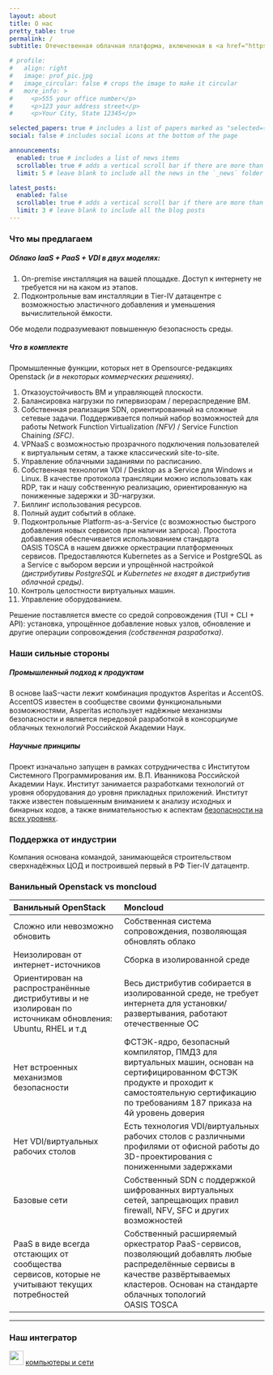 ```yaml
---
layout: about
title: О нас
pretty_table: true
permalink: /
subtitle: Отечественная облачная платформа, включенная в <a href="https://reestr.digital.gov.ru/reestr/3050301/">Реестр ПО МинЦифры №26306</a>

# profile:
#   align: right
#   image: prof_pic.jpg
#   image_circular: false # crops the image to make it circular
#   more_info: >
#     <p>555 your office number</p>
#     <p>123 your address street</p>
#     <p>Your City, State 12345</p>

selected_papers: true # includes a list of papers marked as "selected={true}"
social: false # includes social icons at the bottom of the page

announcements:
  enabled: true # includes a list of news items
  scrollable: true # adds a vertical scroll bar if there are more than 3 news items
  limit: 5 # leave blank to include all the news in the `_news` folder

latest_posts:
  enabled: false
  scrollable: true # adds a vertical scroll bar if there are more than 3 new posts items
  limit: 3 # leave blank to include all the blog posts
---
```


### Что мы предлагаем

##### Облако IaaS + PaaS + VDI в двух моделях:
  1. On-premise инсталляция на вашей площадке. Доступ к интернету не требуется ни на каком из этапов.
  2. Подконтрольные вам инсталляции в Tier-IV датацентре с возможностью эластичного добавления и уменьшения вычислительной ёмкости.

Обе модели подразумевают повышенную безопасность среды.

##### Что в комплекте
  Промышленные функции, которых нет в Opensource-редакциях Openstack _(и в некоторых коммерческих решениях)_.
  1. Отказоустойчивость ВМ и управляющей плоскости.
  2. Балансировка нагрузки по гипервизорам / перераспредение ВМ.
  3. Собственная реализация SDN, ориентированный на сложные сетевые задачи. Поддерживается полный набор возможностей для работы Network Function Virtualization _(NFV)_ / Service Function Chaining _(SFC)_.
  4. VPNaaS с возможностью прозрачного подключения пользователей к виртуальным сетям, а также классический site-to-site.
  5. Управление облачными заданиями по расписанию.
  6. Собственная технология VDI / Desktop as a Service для Windows и Linux. В качестве протокола трансляции можно использовать как RDP, так и нашу собственную реализацию, ориентированную на пониженные задержки и 3D-нагрузки.
  7. Биллинг использования ресурсов.
  8. Полный аудит событий в облаке.
  9. Подконтрольные Platform-as-a-Service (с возможностью быстрого добавления новых сервисов при наличии запроса). Простота добавления обеспечивается использованием стандарта OASIS TOSCA в нашем движке оркестрации платформенных сервисов. 
  Предоставляются Kubernetes as a Service и PostgreSQL as a Service с выбором версии и упрощённой настройкой _(дистрибутивы PostgreSQL и Kubernetes не входят в дистрибутив облачной среды)_. 
  10. Контроль целостности виртуальных машин.
  11. Управление оборудованием.
 
 Решение поставляется вместе со средой сопровождения (TUI + CLI + API): установка, упрощённое добавление новых узлов, обновление и другие операции сопровождения _(собственная разработка)_.
  
### Наши сильные стороны

##### Промышленный подход к продуктам
В основе IaaS-части лежит комбинация продуктов Asperitas и AccentOS. AccentOS известен в сообществе своими функциональными возможностями, Asperitas использует надёжные механизмы безопасности и является передовой разработкой в консорциуме облачных технологий Российской Академии Наук.

##### Научные принципы
Проект изначально запущен в рамках сотрудничества с Институтом Системного Программирования им. В.П. Иванникова Российской Академии Наук. Институт занимается разработками технологий от уровня оборудования до уровня прикладных приложений. Институт также известен повышенным вниманием к анализу исходных и бинарных кодов, а также внимательностью к аспектам <a href="security/">безопасности на всех уровнях</a>.

### Поддержка от индустрии
Компания основана командой, занимающейся строительством сверхнадёжных ЦОД и построившей первый в РФ Tier-IV датацентр.

### Ванильный Openstack vs moncloud

| Ванильный OpenStack | Moncloud |
| :-- | :-- |
| <i class="fa-solid fa-xmark"></i> Сложно или невозможно обновить | <i class="fa-solid fa-check"></i> Собственная система сопровождения, позволяющая обновлять облако |
| <i class="fa-solid fa-xmark"></i> Неизолирован от интернет-источников | <i class="fa-solid fa-check"></i> Сборка в изолированной среде |
| <i class="fa-solid fa-xmark"></i> Ориентирован на распространённые дистрибутивы и не изолирован по источникам обновления: Ubuntu, RHEL и т.д | <i class="fa-solid fa-check"></i> Весь дистрибутив собирается в изолированной среде, не требует интернета для установки/развертывания, работают отечественные ОС |
| <i class="fa-solid fa-xmark"></i> Нет встроенных механизмов безопасности | <i class="fa-solid fa-check"></i> ФСТЭК-ядро, безопасный компилятор, ПМДЗ для виртуальных машин, основан на сертифицированном ФСТЭК продукте и проходит к самостоятельную сертификацию по требованиям 187 приказа на 4й уровень доверия |
| <i class="fa-solid fa-xmark"></i> Нет VDI/виртуальных рабочих столов | <i class="fa-solid fa-check"></i> Есть технология VDI/виртуальных рабочих столов с различными профилями от офисной работы до 3D-проектирования с пониженными задержками |
| <i class="fa-solid fa-xmark"></i> Базовые сети | <i class="fa-solid fa-check"></i> Собственный SDN с поддержкой шифрованных виртуальных сетей, запрещающих правил firewall, NFV, SFC и других возможностей |
| <i class="fa-solid fa-xmark"></i> PaaS в виде всегда отстающих от сообщества сервисов, которые не учитывают текущих потребностей | <i class="fa-solid fa-check"></i> Собственный расширяемый оркестратор PaaS-сервисов, позволяющий добавлять любые распределённые сервисы в качестве развёртываемых кластеров. Основан на стандарте облачных топологий OASIS TOSCA |

----------------

### Наш интегратор

<img style="height: 2em" src="{{ '/assets/img/KiS_logo_symbol.png' | relative_url }}"> <a href="https://www.c-lan.ru/">компьютеры и сети</a>
